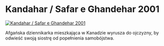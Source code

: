 Kandahar / Safar e Ghandehar 2001 
=============
[![Kandahar / Safar e Ghandehar 2001 ](http://vidos.pl/images/player.gif)](http://vidos.pl/kandahar-safar-e-ghandehar-2001)

 Afgańska dziennikarka mieszkająca w Kanadzie wyrusza do ojczyzny, by odwieść swoją siostrę od popełnienia samobójstwa.
